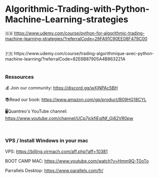 # Algorithmic-Trading-with-Python-Machine-Learning-strategies

🇬🇧 https://www.udemy.com/course/python-for-algorithmic-trading-machine-learning-strategies/?referralCode=26FA91C90EE08F479C00 


<br>
🇫🇷 https://www.udemy.com/course/trading-algorithmique-avec-python-machine-learning/?referralCode=82E6B87905A4B863221A

<br>
<br>

### Ressources

💰 Join our community: https://discord.gg/wXjNPAc5BH

📚Read our book: https://www.amazon.com/gp/product/B09HG18CYL 

🖥️Quantreo's YouTube channel: https://www.youtube.com/channel/UCp7jckfiEglNf_Gj62VR0pw

<br>

### VPS / Install Windows in your mac

VPS: https://billing.virmach.com/aff.php?aff=10381

BOOT CAMP MAC: https://www.youtube.com/watch?v=Hmm9Q-T0oTo

Parrallels Desktop: https://www.parallels.com/fr/
